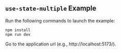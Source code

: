## `use-state-multiple` Example

Run the following commands to launch the example:

```
npm install
npm run dev
```

Go to the application url (e.g., http://localhost:5173/).
